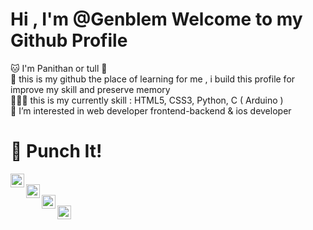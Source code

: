 # Hi , I'm @Genblem Welcome to my Github Profile
🐱 I'm Panithan or tull 🚦 <br>
🌱 this is my github the place of learning for me , i build this profile for improve my skill and preserve memory <br>
👩🏻‍💻 this is my currently skill : HTML5, CSS3, Python, C ( Arduino ) <br> 
👀 I’m interested in web developer frontend-backend & ios developer 

# 👾 Punch It!
<a title="My Facebook" href="https://www.facebook.com/honjonevar">
    <img align="left" alt="facebook.com" width="22px" src="https://img.icons8.com/color/344/facebook-new.png">
</a>
<br>
<a title="My Instagram" href="https://www.instagram.com/llut.librax14/"><img align="left" alt="facebook.com" width="22px" src="https://img.icons8.com/fluency/344/instagram-new.png">
</a>
<br>
<a title="My Youtube" href="https://www.youtube.com/channel/UCAFGIqvE4tKsFdxwNord55w"><img align="left" alt="facebook.com" width="22px" src="https://img.icons8.com/fluency/344/youtube-play.png">
</a>
<br>
<a title="My Twitter" href="https://twitter.com/l1braxiv"><img align="left" alt="facebook.com" width="22px" src="https://img.icons8.com/color/344/twitter--v1.png">
</a>
<br>
